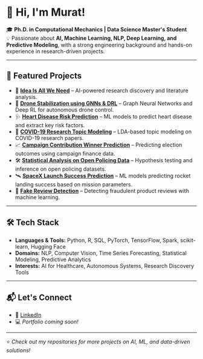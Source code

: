 # 👋 Hi, I'm Murat!

🎓 **Ph.D. in Computational Mechanics | Data Science Master's Student**  
💡 Passionate about **AI, Machine Learning, NLP, Deep Learning, and Predictive Modeling**, with a strong engineering background and hands-on experience in research-driven projects.

---

## 🚀 Featured Projects
- 🧠 **[Idea Is All We Need](https://github.com/muratal49/Idea_is_all_we_need)** – AI-powered research discovery and literature analysis.  
- 🤖 **[Drone Stabilization using GNNs & DRL](https://github.com/muratal49/DroneStabilization_using_GNNs_DRL)** – Graph Neural Networks and Deep RL for autonomous drone control.  
- 🩺 **[Heart Disease Risk Prediction](https://github.com/muratal49/Highest-impact-factors-on-heart-disease)** – ML models to predict heart disease and extract key risk factors.  
- 📄 **[COVID-19 Research Topic Modeling](https://github.com/muratal49/CovidResearchAreas_LDA-TopicAnalysis)** – LDA-based topic modeling on COVID-19 research papers.  
- 📈 **[Campaign Contribution Winner Prediction](https://github.com/muratal49/CampaignContribution_Winner_Kaggle)** – Predicting election outcomes using campaign finance data.  
- 🛠️ **[Statistical Analysis on Open Policing Data](https://github.com/muratal49/Statistical-Analysis-on-Open-Policing-)** – Hypothesis testing and inference on open policing datasets.  
- 🛰️ **[SpaceX Launch Success Prediction](https://github.com/muratal49/SpaceX)** – ML models predicting rocket landing success based on mission parameters.  
- 🔎 **[Fake Review Detection](https://github.com/muratal49/FakeReviewDetection)** – Detecting fraudulent product reviews with machine learning.

---

## 🛠️ Tech Stack
- **Languages & Tools:** Python, R, SQL, PyTorch, TensorFlow, Spark, scikit-learn, Hugging Face  
- **Domains:** NLP, Computer Vision, Time Series Forecasting, Statistical Modeling, Predictive Analytics  
- **Interests:** AI for Healthcare, Autonomous Systems, Research Discovery Tools  

---

## 📬 Let's Connect
- 🔗 [LinkedIn](https://www.linkedin.com)  
- 💻 *Portfolio coming soon!*  

---
⭐️ *Check out my repositories for more projects on AI, ML, and data-driven solutions!*
